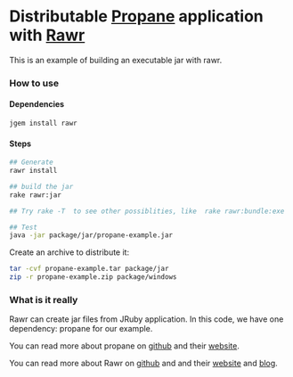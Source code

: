 # Distributable [Propane](https://github.com/ruby-processing/propane) application with [Rawr](https://github.com/rawr/rawr)

This is an example of building an executable jar with rawr. 


### How to use

#### Dependencies
``` bash 
jgem install rawr
``` 

#### Steps
``` bash
## Generate 
rawr install

## build the jar
rake rawr:jar

## Try rake -T  to see other possiblities, like  rake rawr:bundle:exe

## Test
java -jar package/jar/propane-example.jar
```

Create an archive to distribute it:
``` bash
tar -cvf propane-example.tar package/jar 
zip -r propane-example.zip package/windows 
```

### What is it really 

Rawr can create jar files from JRuby application. In this code, we have 
one dependency: propane for our example. 

You can read more about propane on [github](https://github.com/ruby-processing/propane) and their [website](https://ruby-processing.github.io/propane/). 

You can read more about Rawr on [github](https://github.com/rawr/rawr) and and their [website](http://rawr.rubyforge.org/) and [blog](http://neurogami.com/blog/neurogami-getting-started-with-rawr.html). 
